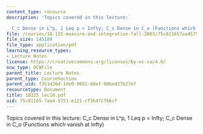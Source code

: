 ```yaml
---
content_type: resource
description: 'Topics covered in this lecture:

  C_c Dense in L^p, 1 Leq p < Infty; C_c Dense in C_o (Functions which vanish at Infty)'
file: /courses/18-125-measure-and-integration-fall-2003/75c811657aa45751e121cf3647cfb6cf_18125_lec16.pdf
file_size: 145189
file_type: application/pdf
learning_resource_types:
- Lecture Notes
license: https://creativecommons.org/licenses/by-nc-sa/4.0/
ocw_type: OCWFile
parent_title: Lecture Notes
parent_type: CourseSection
parent_uid: f351d26d-1de0-9652-60ef-88bed27b27ef
resourcetype: Document
title: 18125_lec16.pdf
uid: 75c81165-7aa4-5751-e121-cf3647cfb6cf
---
```

Topics covered in this lecture:
C_c Dense in L^p, 1 Leq p < Infty; C_c Dense in C_o (Functions which vanish at Infty)